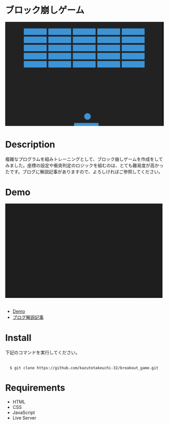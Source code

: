 # ブロック崩しゲーム
![breakout](/images/breakout_game1.png)
# Description
複雑なプログラムを組みトレーニングとして、ブロック崩しゲームを作成をしてみました。座標の設定や衝突判定のロジックを組むのは、とても難易度が高かったです。ブログに解説記事がありますので、よろしければご参照してください。
# Demo
<img src="/images/breakout_game2.gif" width="500px" height="300px"><br><br>

- [Demo](https://taketon-blog.com/kazugramming/%e3%83%96%e3%83%ad%e3%83%83%e3%82%af%e5%b4%a9%e3%81%97%e3%82%b2%e3%83%bc%e3%83%a0/)
- [ブログ解説記事](https://taketon-blog.com/kazugramming/%e3%83%96%e3%83%ad%e3%83%83%e3%82%af%e5%b4%a9%e3%81%97%e3%82%b2%e3%83%bc%e3%83%a0/)
# Install
  下記のコマンドを実行してください。<br><br>
  ```
    $ git clone https://github.com/kazutotakeuchi-32/breakout_game.git
  ```
# Requirements
  - HTML
  - CSS
  - JavaScript
  - Live Server
